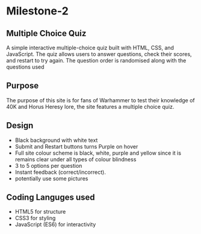 # Milestone-2

## Multiple Choice Quiz
A simple interactive multiple-choice quiz built with HTML, CSS, and JavaScript.
The quiz allows users to answer questions, check their scores, and restart to try again.
The question order is randomised along with the questions used

## Purpose

The purpose of this site is for fans of Warhammer to test their knowledge of 40K and Horus Heresy lore, the site features a multiple choice quiz.


## Design

- Black background with white text
- Submit and Restart buttons turns Purple on hover
- Full site colour scheme is black, white, purple and yellow since it is remains clear under all types of colour blindness
- 3 to 5 options per question
- Instant feedback (correct/incorrect).
- potentially use some pictures

## Coding Languges used
- HTML5 for structure
- CSS3 for styling
- JavaScript (ES6) for interactivity